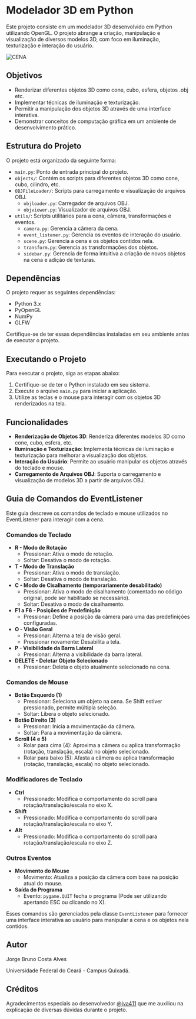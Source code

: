 
# Modelador 3D em Python

Este projeto consiste em um modelador 3D desenvolvido em Python utilizando OpenGL. O projeto abrange a criação, manipulação e visualização de diversos modelos 3D, com foco em iluminação, texturização e interação do usuário.

![CENA](https://i.imgur.com/NGvTtq0.png)

## Objetivos

- Renderizar diferentes objetos 3D como cone, cubo, esfera, objetos .obj etc.
- Implementar técnicas de iluminação e texturização.
- Permitir a manipulação dos objetos 3D através de uma interface interativa.
- Demonstrar conceitos de computação gráfica em um ambiente de desenvolvimento prático.

## Estrutura do Projeto

O projeto está organizado da seguinte forma:

- `main.py`: Ponto de entrada principal do projeto.
- `objects/`: Contém os scripts para diferentes objetos 3D como cone, cubo, cilindro, etc.
- `OBJFileLoader/`: Scripts para carregamento e visualização de arquivos OBJ.
  - `objloader.py`: Carregador de arquivos OBJ.
  - `objviewer.py`: Visualizador de arquivos OBJ.
- `utils/`: Scripts utilitários para a cena, câmera, transformações e eventos.
  - `camera.py`: Gerencia a câmera da cena.
  - `event_listener.py`: Gerencia os eventos de interação do usuário.
  - `scene.py`: Gerencia a cena e os objetos contidos nela.
  - `transform.py`: Gerencia as transformações dos objetos.
  - `sidebar.py`: Gerencia de forma intuitiva a criação de novos objetos na cena e adição de texturas.

## Dependências

O projeto requer as seguintes dependências:

- Python 3.x
- PyOpenGL
- NumPy
- GLFW

Certifique-se de ter essas dependências instaladas em seu ambiente antes de executar o projeto.

## Executando o Projeto

Para executar o projeto, siga as etapas abaixo:

1. Certifique-se de ter o Python instalado em seu sistema.
2. Execute o arquivo `main.py` para iniciar a aplicação.
3. Utilize as teclas e o mouse para interagir com os objetos 3D renderizados na tela.

## Funcionalidades

- **Renderização de Objetos 3D**: Renderiza diferentes modelos 3D como cone, cubo, esfera, etc.
- **Iluminação e Texturização**: Implementa técnicas de iluminação e texturização para melhorar a visualização dos objetos.
- **Interação do Usuário**: Permite ao usuário manipular os objetos através do teclado e mouse.
- **Carregamento de Arquivos OBJ**: Suporta o carregamento e visualização de modelos 3D a partir de arquivos OBJ.

## Guia de Comandos do EventListener

Este guia descreve os comandos de teclado e mouse utilizados no EventListener para interagir com a cena.

### Comandos de Teclado

- **R - Modo de Rotação**
  - Pressionar: Ativa o modo de rotação.
  - Soltar: Desativa o modo de rotação.
- **T - Modo de Translação**
  - Pressionar: Ativa o modo de translação.
  - Soltar: Desativa o modo de translação.
- **C - Modo de Cisalhamento (temporariamente desabilitado)**
  - Pressionar: Ativa o modo de cisalhamento (comentado no código original, pode ser habilitado se necessário).
  - Soltar: Desativa o modo de cisalhamento.
- **F1 a F6 - Posições de Predefinição**
  - Pressionar: Define a posição da câmera para uma das predefinições configuradas.
- **O - Visão Geral**
  - Pressionar: Alterna a tela de visão geral.
  - Pressionar novamente: Desabilita a tela.
- **P - Visibilidade da Barra Lateral**
  - Pressionar: Alterna a visibilidade da barra lateral.
- **DELETE - Deletar Objeto Selecionado**
  - Pressionar: Deleta o objeto atualmente selecionado na cena.

### Comandos de Mouse

- **Botão Esquerdo (1)**
  - Pressionar: Seleciona um objeto na cena. Se Shift estiver pressionado, permite múltipla seleção.
  - Soltar: Libera o objeto selecionado.
- **Botão Direito (3)**
  - Pressionar: Inicia a movimentação da câmera.
  - Soltar: Para a movimentação da câmera.
- **Scroll (4 e 5)**
  - Rolar para cima (4): Aproxima a câmera ou aplica transformação (rotação, translação, escala) no objeto selecionado.
  - Rolar para baixo (5): Afasta a câmera ou aplica transformação (rotação, translação, escala) no objeto selecionado.

### Modificadores de Teclado

- **Ctrl**
  - Pressionado: Modifica o comportamento do scroll para rotação/translação/escala no eixo X.
- **Shift**
  - Pressionado: Modifica o comportamento do scroll para rotação/translação/escala no eixo Y.
- **Alt**
  - Pressionado: Modifica o comportamento do scroll para rotação/translação/escala no eixo Z.

### Outros Eventos

- **Movimento do Mouse**
  - Movimento: Atualiza a posição da câmera com base na posição atual do mouse.
- **Saída do Programa**
  - Evento: `pygame.QUIT` fecha o programa (Pode ser utilizando apertando ESC ou clicando no X).

Esses comandos são gerenciados pela classe `EventListener` para fornecer uma interface interativa ao usuário para manipular a cena e os objetos nela contidos.

## Autor

Jorge Bruno Costa Alves

Universidade Federal do Ceará - Campus Quixadá.

## Créditos

Agradecimentos especiais ao desenvolvedor [@jva411](https://github.com/jva411) que me auxiliou na explicação de diversas dúvidas durante o projeto.

